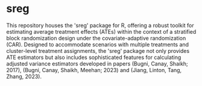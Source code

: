 # sreg
This repository houses the 'sreg' package for R, offering a robust toolkit for estimating average treatment effects (ATEs) within the context of a stratified block randomization design under the covariate-adaptive randomization (CAR). Designed to accommodate scenarios with multiple treatments and cluster-level treatment assignments, the 'sreg' package not only provides ATE estimators but also includes sophisticated features for calculating adjusted variance estimators developed in papers (Bugni, Canay, Shaikh; 2017), (Bugni, Canay, Shaikh, Meehan; 2023) and (Jiang, Linton, Tang, Zhang, 2023).
